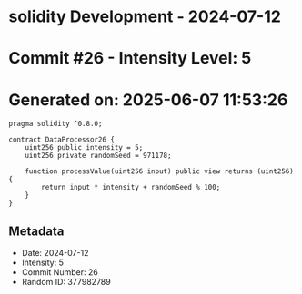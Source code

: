 ﻿# solidity Development - 2024-07-12
# Commit #26 - Intensity Level: 5
# Generated on: 2025-06-07 11:53:26
```solidity
pragma solidity ^0.8.0;

contract DataProcessor26 {
    uint256 public intensity = 5;
    uint256 private randomSeed = 971178;

    function processValue(uint256 input) public view returns (uint256) {
        return input * intensity + randomSeed % 100;
    }
}
```
## Metadata
- Date: 2024-07-12
- Intensity: 5
- Commit Number: 26
- Random ID: 377982789
